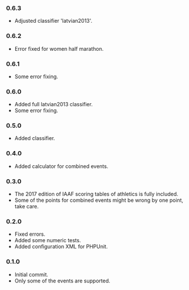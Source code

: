 ### 0.6.3
 - Adjusted classifier 'latvian2013'.

### 0.6.2
 - Error fixed for women half marathon.

### 0.6.1
 - Some error fixing.

### 0.6.0
 - Added full latvian2013 classifier.
 - Some error fixing.

### 0.5.0
 - Added classifier.
 
### 0.4.0
 - Added calculator for combined events.

### 0.3.0
 - The 2017 edition of IAAF scoring tables of athletics is fully included.
 - Some of the points for combined events might be wrong by one point, take care.
 
### 0.2.0
 - Fixed errors.
 - Added some numeric tests.
 - Added configuration XML for PHPUnit.

### 0.1.0
 - Initial commit.
 - Only some of the events are supported.
